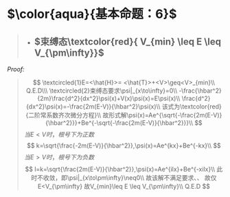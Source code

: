 # $\color{aqua}{基本命题：6}$
> + ## $束缚态\textcolor{red}{ V_{min} \leq E \leq V_{\pm\infty}}$
_Proof:_
>$$
\textcircled{1}E=<\hat{H}>= <\hat{T}>+<V>\geq<V>_{min}\\
Q.E.D\\\
\textcircled{2}束缚态要求\psi|_{x\to\infty}=0\\
-\frac{\hbar^2}{2m}\frac{d^2}{dx^2}\psi(x)+V(x)\psi(x)=E\psi(x)\\
\frac{d^2}{dx^2}\psi(x)=-\frac{2m(E-V)}{\hbar^2}\psi(x)\\
该式为\textcolor{red}{二阶常系数齐次微分方程}\\
故形式解\psi(x)=Ae^{\sqrt{-\frac{2m(E-V)}{\hbar^2}}}+Be^{-\sqrt{-\frac{2m(E-V)}{\hbar^2}}}\\
$$
$当E<V时，根号下为正数$
$$
k=\sqrt{\frac{-2m(E-V)}{\hbar^2}},\psi(x)=Ae^{kx}+Be^{-kx}\\
$$
$当E>V时，根号下为负数$
$$
l=k=\sqrt{\frac{2m(E-V)}{\hbar^2}},\psi(x)=Ae^{ilx}+Be^{-xilx}\\
此时不收敛，即\psi|_{x\to\pm\infty}\neq0\\
故该解不满足要求、、
故仅E<V_{\pm\infty}
故V_{min}\leq E \leq V_{\pm\infty}\\
Q.E.D
$$